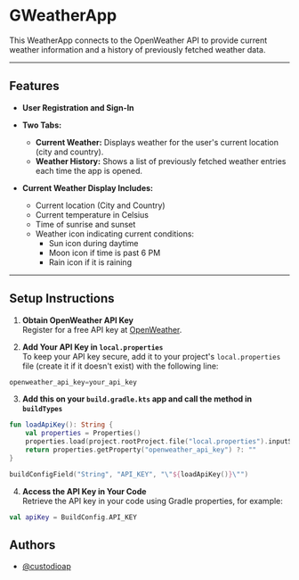 # GWeatherApp

This WeatherApp connects to the OpenWeather API to provide current weather information and a history of previously fetched weather data.

---

## Features

- **User Registration and Sign-In**  
- **Two Tabs:**  
  - **Current Weather:** Displays weather for the user's current location (city and country).  
  - **Weather History:** Shows a list of previously fetched weather entries each time the app is opened.  

- **Current Weather Display Includes:**  
  - Current location (City and Country)  
  - Current temperature in Celsius  
  - Time of sunrise and sunset  
  - Weather icon indicating current conditions:  
    - Sun icon during daytime  
    - Moon icon if time is past 6 PM  
    - Rain icon if it is raining  

---

## Setup Instructions

1. **Obtain OpenWeather API Key**  
   Register for a free API key at [OpenWeather](https://openweathermap.org/api).

2. **Add Your API Key in `local.properties`**  
   To keep your API key secure, add it to your project's `local.properties` file (create it if it doesn't exist) with the following line:
```kotlin  
openweather_api_key=your_api_key
```
3. **Add this on your `build.gradle.kts` app and call the method in `buildTypes`**
```kotlin
fun loadApiKey(): String {
    val properties = Properties()
    properties.load(project.rootProject.file("local.properties").inputStream())
    return properties.getProperty("openweather_api_key") ?: ""
}

buildConfigField("String", "API_KEY", "\"${loadApiKey()}\"")
```

4. **Access the API Key in Your Code**  
Retrieve the API key in your code using Gradle properties, for example:  
```kotlin
val apiKey = BuildConfig.API_KEY
```


## Authors

- [@custodioap](https://github.com/users/custodioap)

